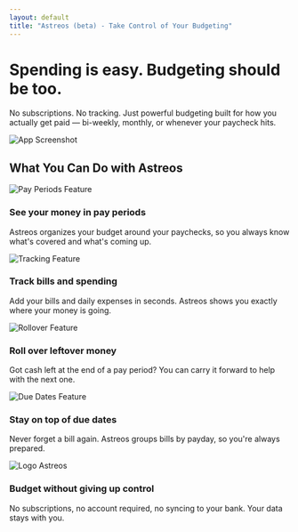 ```yaml
---
layout: default
title: "Astreos (beta) - Take Control of Your Budgeting"
---
```


<div class="hero">
  <h1>Spending is easy. Budgeting should be too.</h1>
  <p>No subscriptions. No tracking. Just powerful budgeting built for how you actually get paid — bi-weekly, monthly, or whenever your paycheck hits.</p>
  <img src="{{ '/assets/images/app-single.png' | relative_url }}" alt="App Screenshot" class="hero-image">
</div>

<section id="features" class="content-section">
  <h2>What You Can Do with Astreos</h2>

  <div class="feature-item image-left">
    <div class="feature-image">
      <img src="{{ '/assets/images/budget-overview.png' | relative_url }}" alt="Pay Periods Feature">
    </div>
    <div class="feature-content">
      <h3>See your money in pay periods</h3>
      <p>Astreos organizes your budget around your paychecks, so you always know what's covered and what's coming up.</p>
    </div>
  </div>

  <div class="feature-item image-right">
    <div class="feature-image">
      <img src="{{ '/assets/images/bills-section.png' | relative_url }}" alt="Tracking Feature">
    </div>
    <div class="feature-content">
      <h3>Track bills and spending</h3>
      <p>Add your bills and daily expenses in seconds. Astreos shows you exactly where your money is going.</p>
    </div>
  </div>

  <div class="feature-item image-left">
    <div class="feature-image">
      <img src="{{ '/assets/images/rollover.png' | relative_url }}" alt="Rollover Feature">
    </div>
    <div class="feature-content">
      <h3>Roll over leftover money</h3>
      <p>Got cash left at the end of a pay period? You can carry it forward to help with the next one.</p>
    </div>
  </div>

  <div class="feature-item image-right">
    <div class="feature-image">
      <img src="{{ '/assets/images/stay-on-top.png' | relative_url }}" alt="Due Dates Feature">
    </div>
    <div class="feature-content">
      <h3>Stay on top of due dates</h3>
      <p>Never forget a bill again. Astreos groups bills by payday, so you're always prepared.</p>
    </div>
  </div>

</section>

<section id="control" class="feature-item-centered">
    <div class="centered-brand">
      <img src="{{ '/assets/images/logo.svg' | relative_url }}" alt="Logo" class="centered-brand-logo">
      <span class="centered-brand-text">Astreos</span>
    </div>
    <div class="feature-content">
      <h3>Budget without giving up control</h3>
      <p>No subscriptions, no account required, no syncing to your bank. Your data stays with you.</p>
    </div>
  </section>
